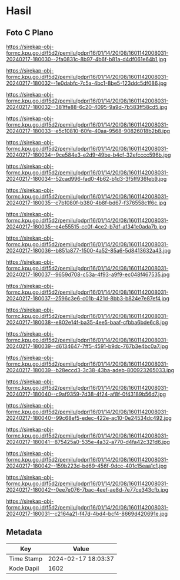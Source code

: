 # Hasil

## Foto C Plano

https://sirekap-obj-formc.kpu.go.id/f5d2/pemilu/pdpr/16/01/14/20/08/1601142008031-20240217-180030--2fa0831c-8b97-4b6f-b81a-d4df061e64b1.jpg

https://sirekap-obj-formc.kpu.go.id/f5d2/pemilu/pdpr/16/01/14/20/08/1601142008031-20240217-180032--1e0dabfc-7c5a-4bc1-8be5-123ddc5df086.jpg

https://sirekap-obj-formc.kpu.go.id/f5d2/pemilu/pdpr/16/01/14/20/08/1601142008031-20240217-180032--381ffe88-6c20-4095-9a9d-7b583ff58cd5.jpg

https://sirekap-obj-formc.kpu.go.id/f5d2/pemilu/pdpr/16/01/14/20/08/1601142008031-20240217-180033--e5c10810-60fe-40aa-9568-90826018b2b8.jpg

https://sirekap-obj-formc.kpu.go.id/f5d2/pemilu/pdpr/16/01/14/20/08/1601142008031-20240217-180034--9ce584e3-e2d9-49be-b4cf-32efcccc596b.jpg

https://sirekap-obj-formc.kpu.go.id/f5d2/pemilu/pdpr/16/01/14/20/08/1601142008031-20240217-180034--52cad996-fad0-4b62-b1d3-3f5ff936feb9.jpg

https://sirekap-obj-formc.kpu.go.id/f5d2/pemilu/pdpr/16/01/14/20/08/1601142008031-20240217-180035--c7b1080f-b380-4b8f-bd67-f376558c1f6c.jpg

https://sirekap-obj-formc.kpu.go.id/f5d2/pemilu/pdpr/16/01/14/20/08/1601142008031-20240217-180035--e4e55515-cc0f-4ce2-b7df-a1341e0ada7b.jpg

https://sirekap-obj-formc.kpu.go.id/f5d2/pemilu/pdpr/16/01/14/20/08/1601142008031-20240217-180036--b851a877-1500-4a52-85a6-5d8413632a43.jpg

https://sirekap-obj-formc.kpu.go.id/f5d2/pemilu/pdpr/16/01/14/20/08/1601142008031-20240217-180037--9659d708-c53a-4f93-a9f9-ec048f467535.jpg

https://sirekap-obj-formc.kpu.go.id/f5d2/pemilu/pdpr/16/01/14/20/08/1601142008031-20240217-180037--2596c3e6-c01b-421d-8bb3-b824e7e87ef4.jpg

https://sirekap-obj-formc.kpu.go.id/f5d2/pemilu/pdpr/16/01/14/20/08/1601142008031-20240217-180038--e802e14f-ba35-4ee5-baaf-cfbba6bde6c8.jpg

https://sirekap-obj-formc.kpu.go.id/f5d2/pemilu/pdpr/16/01/14/20/08/1601142008031-20240217-180039--d6134647-7ff5-4591-b9dc-767b3e4bc0a7.jpg

https://sirekap-obj-formc.kpu.go.id/f5d2/pemilu/pdpr/16/01/14/20/08/1601142008031-20240217-180039--b28eccd3-3c38-43ba-adeb-800923265033.jpg

https://sirekap-obj-formc.kpu.go.id/f5d2/pemilu/pdpr/16/01/14/20/08/1601142008031-20240217-180040--c9af9359-7d38-4f24-af8f-0f43189b56d7.jpg

https://sirekap-obj-formc.kpu.go.id/f5d2/pemilu/pdpr/16/01/14/20/08/1601142008031-20240217-180040--99c68ef5-edec-422e-ac10-0e24534dc492.jpg

https://sirekap-obj-formc.kpu.go.id/f5d2/pemilu/pdpr/16/01/14/20/08/1601142008031-20240217-180041--875425a0-535e-4a32-a770-d4fa42c321d6.jpg

https://sirekap-obj-formc.kpu.go.id/f5d2/pemilu/pdpr/16/01/14/20/08/1601142008031-20240217-180042--159b223d-bd69-456f-9dcc-401c15eaa1c1.jpg

https://sirekap-obj-formc.kpu.go.id/f5d2/pemilu/pdpr/16/01/14/20/08/1601142008031-20240217-180042--0ee7e076-7bac-4eef-ae8d-7e77ce343cfb.jpg

https://sirekap-obj-formc.kpu.go.id/f5d2/pemilu/pdpr/16/01/14/20/08/1601142008031-20240217-180031--c2164a21-f47d-4bd4-bcf4-8669d420691e.jpg


## Metadata

| Key        | Value               |
| ---------- | ------------------- |
| Time Stamp | 2024-02-17 18:03:37 |
| Kode Dapil | 1602                |



